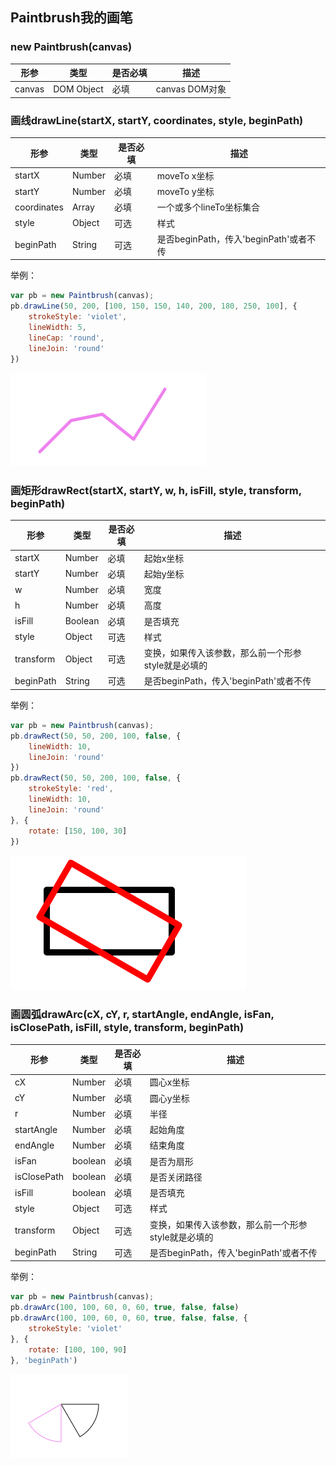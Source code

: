 ## Paintbrush我的画笔
### new Paintbrush(canvas)
| 形参 | 类型 | 是否必填 | 描述 |
| ------ | ------ | ------ | ------ |
| canvas | DOM Object | 必填 | canvas DOM对象 |

### 画线drawLine(startX, startY, coordinates, style, beginPath)
| 形参 | 类型 | 是否必填 | 描述 |
| ------ | ------ | ------ | ------ |
| startX | Number | 必填 | moveTo x坐标 |
| startY | Number | 必填 | moveTo y坐标 |
| coordinates | Array | 必填 | 一个或多个lineTo坐标集合 |
| style | Object | 可选 | 样式 |
| beginPath | String | 可选 | 是否beginPath，传入'beginPath'或者不传 |

举例：
```javascript
var pb = new Paintbrush(canvas);
pb.drawLine(50, 200, [100, 150, 150, 140, 200, 180, 250, 100], {
    strokeStyle: 'violet',
    lineWidth: 5,
    lineCap: 'round',
    lineJoin: 'round'
})
```
![image](https://github.com/samfung09/paintbrush/blob/master/images/drawLine.png)

### 画矩形drawRect(startX, startY, w, h, isFill, style, transform, beginPath)
| 形参 | 类型 | 是否必填 | 描述 |
| ------ | ------ | ------ | ------ |
| startX | Number | 必填 | 起始x坐标 |
| startY | Number | 必填 | 起始y坐标 |
| w | Number | 必填 | 宽度 |
| h | Number | 必填 | 高度 |
| isFill | Boolean | 必填 | 是否填充 |
| style | Object | 可选 | 样式 |
| transform | Object | 可选 | 变换，如果传入该参数，那么前一个形参style就是必填的 |
| beginPath | String | 可选 | 是否beginPath，传入'beginPath'或者不传 |

举例：
```javascript
var pb = new Paintbrush(canvas);
pb.drawRect(50, 50, 200, 100, false, {
    lineWidth: 10,
    lineJoin: 'round'
})
pb.drawRect(50, 50, 200, 100, false, {
    strokeStyle: 'red',
    lineWidth: 10,
    lineJoin: 'round'
}, {
    rotate: [150, 100, 30]
})
```
![image](https://github.com/samfung09/paintbrush/blob/master/images/drawRect.png)

### 画圆弧drawArc(cX, cY, r, startAngle, endAngle, isFan, isClosePath, isFill, style, transform, beginPath)
| 形参 | 类型 | 是否必填 | 描述 |
| ------ | ------ | ------ | ------ |
| cX | Number | 必填 | 圆心x坐标 |
| cY | Number | 必填 | 圆心y坐标 |
| r | Number | 必填 | 半径 |
| startAngle | Number | 必填 | 起始角度 |
| endAngle | Number | 必填 | 结束角度 |
| isFan | boolean | 必填 | 是否为扇形 |
| isClosePath | boolean | 必填 | 是否关闭路径 |
| isFill | boolean | 必填 | 是否填充 |
| style | Object | 可选 | 样式 |
| transform | Object | 可选 | 变换，如果传入该参数，那么前一个形参style就是必填的 |
| beginPath | String | 可选 | 是否beginPath，传入'beginPath'或者不传 |

举例：
```javascript
var pb = new Paintbrush(canvas);
pb.drawArc(100, 100, 60, 0, 60, true, false, false)
pb.drawArc(100, 100, 60, 0, 60, true, false, false, {
    strokeStyle: 'violet'
}, {
    rotate: [100, 100, 90]
}, 'beginPath')
```
![image](https://github.com/samfung09/paintbrush/blob/master/images/drawArc.png)